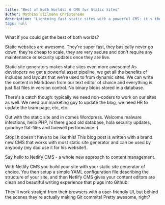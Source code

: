 ```yaml
---
title: "Best of Both Worlds: A CMS for Static Sites"
author: Mathias Biilmann Christensen
description: "Lightning fast static sites with a powerful CMS: it's the best of both worlds!"
tags: null
---
```


What if you could get the best of both worlds?

Static websites are awesome. They're super fast, they basically never go down, they're cheap to scale, they are very secure and don't require any maintenance or security updates once they are live.

Static site generators makes static sites even more awesome! As developers we get a powerful asset pipeline, we get all the benefits of includes and layouts that we're used to from dynamic sites. We can write the content in Markdown from our text editor of choice and everything is just flat files in version control. No binary blobs stored in a database.

There's a catch though: typically we need non-coders to work on our sites as well. We need our marketing guy to update the blog, we need HR to update the team page, etc, etc.

Out with the static site and in comes Wordpress. Welcome malware infections, hello PHP, hi there good old database, hola security updates, goodbye flat-files and farewell performance :(

Stop! It doesn't have to be like this! This blog post is written with a brand new CMS that works with most static site generator and can be used by anybody (my dad use it for his website!).

Say hello to Netlify CMS - a whole new approach to content management.

With Netlify CMS you build your site with your static site generator of choice. You then setup a simple YAML configuration file describing the structure of your site, and then Netlify CMS gives your content editors are clean and beautiful writing experience that plugs into Github.

They'll work straight from their browsers with a user-friendly UI, but behind the scenes they're actually making Git commits! Pretty awesome, right?